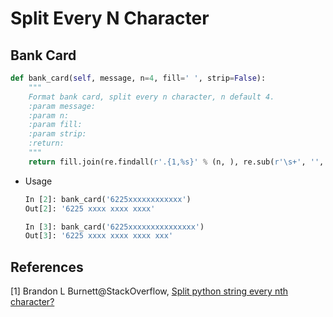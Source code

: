 # Split Every N Character

##  Bank Card

```python
def bank_card(self, message, n=4, fill=' ', strip=False):
    """
    Format bank card, split every n character, n default 4.
    :param message:
    :param n:
    :param fill:
    :param strip:
    :return:
    """
    return fill.join(re.findall(r'.{1,%s}' % (n, ), re.sub(r'\s+', '', message) if strip else message))
```

* Usage

  ```python
  In [2]: bank_card('6225xxxxxxxxxxxx')
  Out[2]: '6225 xxxx xxxx xxxx'

  In [3]: bank_card('6225xxxxxxxxxxxxxxx')
  Out[3]: '6225 xxxx xxxx xxxx xxx'
  ```

## References

[1] Brandon L Burnett@StackOverflow, [Split python string every nth character?](http://stackoverflow.com/questions/9475241/split-python-string-every-nth-character)

